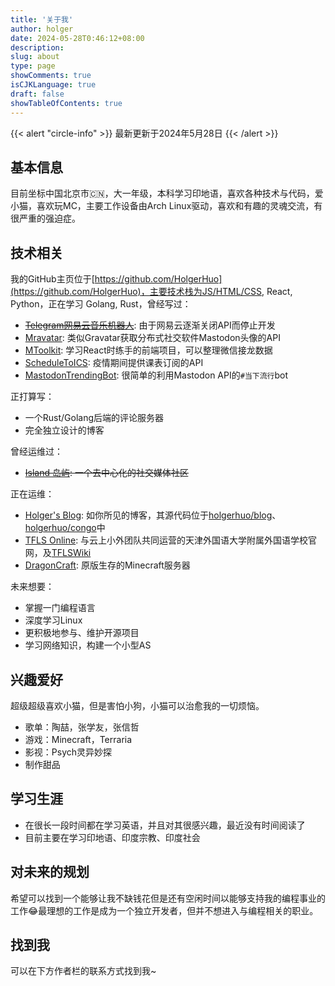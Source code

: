 ```yaml
---
title: '关于我'
author: holger
date: 2024-05-28T0:46:12+08:00
description: 
slug: about
type: page
showComments: true
isCJKLanguage: true
draft: false
showTableOfContents: true
---
```

{{< alert "circle-info" >}}
最新更新于2024年5月28日
{{< /alert >}}

## 基本信息

目前坐标中国北京市🇨🇳，大一年级，本科学习印地语，喜欢各种技术与代码，爱小猫，喜欢玩MC，主要工作设备由Arch Linux驱动，喜欢和有趣的灵魂交流，有很严重的强迫症。

## 技术相关

我的GitHub主页位于[https://github.com/HolgerHuo](https://github.com/HolgerHuo)，主要技术栈为JS/HTML/CSS, React, Python，正在学习 Golang, Rust，曾经写过：

- ~~[Telegram网易云音乐机器人](https://github.com/HolgerHuo/telegram-netease-bot/)~~: 由于网易云逐渐关闭API而停止开发
- [Mravatar](https://github.com/HolgerHuo/Mravatar): 类似Gravatar获取分布式社交软件Mastodon头像的API
- [MToolkit](https://github.com/HolgerHuo/mtoolkit): 学习React时练手的前端项目，可以整理微信接龙数据
- [ScheduleToICS](https://github.com/HolgerHuo/schedule-to-ics): 疫情期间提供课表订阅的API
- [MastodonTrendingBot](https://github.com/HolgerHuo/mastodon-trending-bot): 很简单的利用Mastodon API的`#当下流行`bot

正打算写：
- 一个Rust/Golang后端的评论服务器
- 完全独立设计的博客

曾经运维过：

- ~~[Island 岛屿](https://mast.dragon-fly.club): 一个去中心化的社交媒体社区~~

正在运维：

- [Holger's Blog](https://holger.one): 如你所见的博客，其源代码位于[holgerhuo/blog](https://github.com/holgerhuo/blog)、[holgerhuo/congo](https://github.com/holgerhuo/congo)中
- [TFLS Online](https://tfls.online): 与云上小外团队共同运营的天津外国语大学附属外国语学校官网，及[TFLSWiki](https://tfls.wiki)
- [DragonCraft](https://minecraft.dragon-fly.club): 原版生存的Minecraft服务器

未来想要：
- 掌握一门编程语言
- 深度学习Linux
- 更积极地参与、维护开源项目
- 学习网络知识，构建一个小型AS

## 兴趣爱好

超级超级喜欢小猫，但是害怕小狗，小猫可以治愈我的一切烦恼。

- 歌单：陶喆，张学友，张信哲
- 游戏：Minecraft，Terraria
- 影视：Psych灵异妙探
- 制作甜品

## 学习生涯

- 在很长一段时间都在学习英语，并且对其很感兴趣，最近没有时间阅读了
- 目前主要在学习印地语、印度宗教、印度社会

## 对未来的规划

希望可以找到一个能够让我不缺钱花但是还有空闲时间以能够支持我的编程事业的工作😂最理想的工作是成为一个独立开发者，但并不想进入与编程相关的职业。

## 找到我

可以在下方作者栏的联系方式找到我~

<!--<a href="https://cdn.dragoncloud.win/blog/holger.asc" target="_blank" download="Holger_Huo.asc">PGP公钥</a>-->